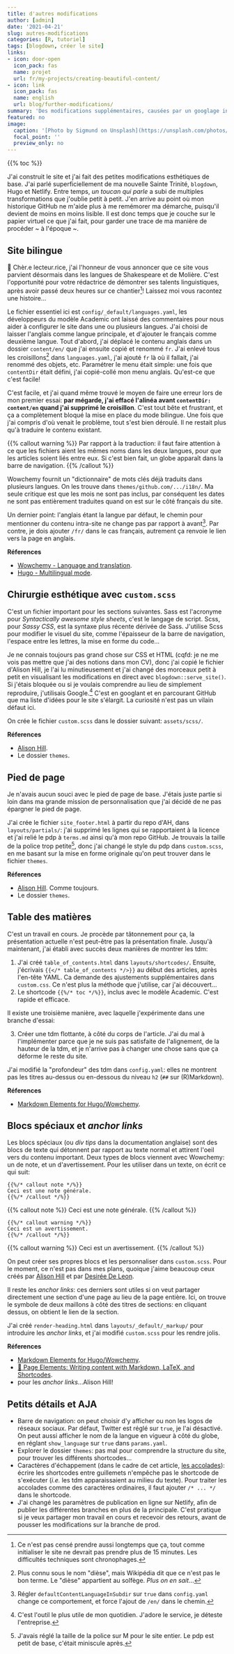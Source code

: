 ```yaml
---
title: d'autres modifications
author: [admin]
date: '2021-04-21'
slug: autres-modifications
categories: [R, tutoriel]
tags: [blogdown, créer le site]
links:
- icon: door-open
  icon_pack: fas
  name: projet
  url: fr/my-projects/creating-beautiful-content/
- icon: link
  icon_pack: fas
  name: english
  url: blog/further-modifications/
summary: 'Des modifications supplémentaires, causées par un googlage incessant et par une vision idéale du site.'
featured: no
image:
  caption: '[Photo by Sigmund on Unsplash](https://unsplash.com/photos/4BSULrfDc7w)'
  focal_point: ''
  preview_only: no
---
```


{{% toc %}}

J'ai construit le site et j'ai fait des petites modifications esthétiques de base. J'ai parlé superficiellement de ma nouvelle Sainte Trinité, `blogdown`, Hugo et Netlify. Entre temps, _un toucan qui parle_ a subi de multiples transformations que j'oublie petit à petit. J'en arrive au point où mon historique GitHub ne m'aide plus à me remémorer ma démarche, puisqu'il devient de moins en moins lisible. Il est donc temps que je couche sur le papier virtuel ce que j'ai fait, pour garder une trace de ma manière de procéder ~ à l'époque ~.

## Site bilingue

:scroll: Chèr.e lecteur.rice, j'ai l'honneur de vous annoncer que ce site vous parvient désormais dans les langues de Shakespeare et de Molière. C'est l'opportunité pour votre rédactrice de démontrer ses talents linguistiques, après avoir passé deux heures sur ce chantier[^1]! Laissez moi vous racontez une histoire...

Le fichier essentiel ici est `config/_default/languages.yaml`, les développeurs du modèle Academic ont laissé des commentaires pour nous aider à configurer le site dans une ou plusieurs langues. J'ai choisi de laisser l'anglais comme langue principale, et d'ajouter le français comme deuxième langue. Tout d'abord, j'ai déplacé le contenu anglais dans un dossier `content/en/` que j'ai ensuite copié et renommé `fr`. J'ai enlevé tous les croisillons[^2] dans `languages.yaml`, j'ai ajouté `fr` là où il fallait, j'ai renommé des objets, etc. Paramétrer le menu était simple: une fois que `contentDir` était défini, j'ai copié-collé mon menu anglais. Qu'est-ce que c'est facile!

C'est facile, et j'ai quand même trouvé le moyen de faire une erreur lors de mon premier essai: **par mégarde, j'ai effacé l'alinéa avant `contentDir: content/en` quand j'ai supprimé le croisillon**. C'est tout bête et frustrant, et ça a complètement bloqué la mise en place du mode bilingue. Une fois que j'ai compris d'où venait le problème, tout s'est bien déroulé. Il ne restait plus qu'à traduire le contenu existant.

{{% callout warning %}}
Par rapport à la traduction: il faut faire attention à ce que les fichiers aient les mêmes noms dans les deux langues, pour que les articles soient liés entre eux. Si c'est bien fait, un globe apparaît dans la barre de navigation.
{{% /callout %}}

Wowchemy fournit un "dictionnaire" de mots clés déjà traduits dans plusieurs langues. On les trouve dans `themes/github.com/.../i18n/`. Ma seule critique est que les mois ne sont pas inclus, par conséquent les dates ne sont pas entièrement traduites quand on est sur le côté français du site.

Un dernier point: l'anglais étant la langue par défaut, le chemin pour mentionner du contenu intra-site ne change pas par rapport à avant[^3]. Par contre, je dois ajouter `/fr/` dans le cas français, autrement ça renvoie le lien vers la page en anglais.

**Réferences**

* [Wowchemy - Language and translation](https://wowchemy.com/docs/guide/language/).
* [Hugo - Multilingual mode](https://gohugo.io/content-management/multilingual/).

[^1]: Ce n'est pas censé prendre aussi longtemps que ça, tout comme initialiser le site ne devrait pas prendre plus de 15 minutes. Les difficultés techniques sont chronophages.
[^2]: Plus connu sous le nom "dièse", mais Wikipédia dit que ce n'est pas le bon terme. Le "dièse" appartient au solfège. _Plus on en sait_...
[^3]: Régler `defaultContentLanguageInSubdir` sur `true` dans `config.yaml` change ce comportement, et force l'ajout de `/en/` dans le chemin.

## Chirurgie esthétique avec `custom.scss`

C'est un fichier important pour les sections suivantes. Sass est l'acronyme pour _Syntactically awesome style sheets_, c'est le langage de script. Scss, pour _Sassy CSS_, est la syntaxe plus récente dérivée de Sass. J'utilise Scss pour modifier le visuel du site, comme l'épaisseur de la barre de navigation, l'espace entre les lettres, la mise en forme du code...

Je ne connais toujours pas grand chose sur CSS et HTML (cqfd: je ne me vois pas mettre que j'ai des notions dans mon CV), donc j'ai copié le fichier d'Alison Hill, je l'ai lu minutieusement et j'ai changé des morceaux petit à petit en visualisant les modifications en direct avec `blogdown::serve_site()`. Si j'étais bloquée ou si je voulais comprendre au lieu de simplement reproduire, j'utilisais Google.[^4] C'est en googlant et en parcourant GitHub que ma liste d'idées pour le site s'élargit. La curiosité n'est pas un vilain défaut ici.

On crée le fichier `custom.scss` dans le dossier suivant: `assets/scss/`.

**Réferences**

* [Alison Hill](https://github.com/rbind/apreshill).
* Le dossier `themes`.

[^4]: C'est l'outil le plus utile de mon quotidien. J'adore le service, je déteste l'entreprise.

## Pied de page

Je n'avais aucun souci avec le pied de page de base. J'étais juste partie si loin dans ma grande mission de personnalisation que j'ai décidé de ne pas épargner le pied de page.

J'ai crée le fichier `site_footer.html` à partir du repo d'AH, dans `layouts/partials/`: j'ai supprimé les lignes qui se rapportaient à la licence et j'ai relié le pdp à `terms.md` ainsi qu'à mon repo GitHub. Je trouvais la taille de la police trop petite[^5], donc j'ai changé le style du pdp dans `custom.scss`, en me basant sur la mise en forme originale qu'on peut trouver dans le fichier `themes`.

**Réferences**

* [Alison Hill](https://github.com/rbind/apreshill). Comme toujours.
* Le dossier `themes`.

[^5]: J'avais réglé la taille de la police sur M pour le site entier. Le pdp est petit de base, c'était miniscule après.

## Table des matières

C'est un travail en cours. Je procède par tâtonnement pour ça, la présentation actuelle n'est peut-être pas la présentation finale. Jusqu'à maintenant, j'ai établi avec succès deux manières de montrer les tdm:

1. J'ai créé `table_of_contents.html` dans `layouts/shortcodes/`. Ensuite, j'écrivais `{{</* table_of_contents */>}}` au début des articles, après l'en-tête YAML. Ca demande des ajustements supplémentaires dans `custom.css`. Ce n'est plus la méthode que j'utilise, car j'ai découvert...
2. Le shortcode `{{%/* toc */%}}`, inclus avec le modèle Academic. C'est rapide et efficace.

Il existe une troisième manière, avec laquelle j'expérimente dans une branche d'essai:

3. Créer une tdm flottante, à côté du corps de l'article. J'ai du mal à l'implémenter parce que je ne suis pas satisfaite de l'alignement, de la hauteur de la tdm, et je n'arrive pas à changer une chose sans que ça déforme le reste du site.

J'ai modifié la "profondeur" des tdm dans `config.yaml`: elles ne montrent pas les titres au-dessus ou en-dessous du niveau `h2` (`##` sur (R)Markdown).

**Réferences**

* [Markdown Elements for Hugo/Wowchemy](https://iphysresearch.github.io/blog/post/writting-markdown/#table-of-contents).

## Blocs spéciaux et _anchor links_

Les blocs spéciaux (ou _div tips_ dans la documentation anglaise) sont des blocs de texte qui détonnent par rapport au texte normal et attirent l'oeil vers du contenu important. Deux types de blocs viennent avec Wowchemy: un de note, et un d'avertissement. Pour les utiliser dans un texte, on écrit ce qui suit:

```
{{%/* callout note */%}}
Ceci est une note générale.
{{%/* /callout */%}}
```
{{% callout note %}}
Ceci est une note générale.
{{% /callout %}}

```
{{%/* callout warning */%}}
Ceci est un avertissement.
{{%/* /callout */%}}
```
{{% callout warning %}}
Ceci est un avertissement.
{{% /callout %}}

On peut créer ses propres blocs et les personnaliser dans `custom.scss`. Pour le moment, ce n'est pas dans mes plans, quoique j'aime beaucoup ceux créés par [Alison Hill](https://alison.rbind.io/) et par [Desirée De Leon](http://desiree.rbind.io/post/2019/making-tip-boxes-with-bookdown-and-rmarkdown/).

Il reste les _anchor links_: ces derniers sont utiles si on veut partager directement une section d'une page au lieu de la page entière. Ici, on trouve le symbole de deux maillons à côté des titres de sections: en cliquant dessus, on obtient le lien de la section.

J'ai créé `render-heading.html` dans `layouts/_default/_markup/` pour introduire les _anchor links_, et j'ai modifié `custom.scss` pour les rendre jolis.

**Réferences**

* [Markdown Elements for Hugo/Wowchemy](https://iphysresearch.github.io/blog/post/writting-markdown/#callouts).
* [📸 Page Elements: Writing content with Markdown, LaTeX, and Shortcodes](https://wowchemy.com/docs/content/writing-markdown-latex/).
* pour les _anchor links_...Alison Hill!

## Petits détails et AJA

* Barre de navigation: on peut choisir d'y afficher ou non les logos de réseaux sociaux. Par défaut, Twitter est réglé sur `true`, je l'ai désactivé. On peut aussi afficher le nom de la langue en vigueur à côté du globe, en réglant `show_language` sur `true` dans `params.yaml`.
* Explorer le dossier `themes`: pas mal pour comprendre la structure du site, pour trouver les différents shortcodes...
* Caractères d'échappement (dans le cadre de cet article, [les accolades](https://github.com/gohugoio/hugoDocs/blob/master/content/en/content-management/shortcodes.md)): écrire les shortcodes entre guillemets n'empêche pas le shortcode de s'exécuter (_i.e._ les tdm apparaissaient au milieu du texte). Pour traiter les accolades comme des caractères ordinaires, il faut ajouter `/* ... */` dans le shortcode.
* J'ai changé les paramètres de publication en ligne sur Netlify, afin de publier les différentes branches en plus de la principale. C'est pratique si je veux partager mon travail en cours et recevoir des retours, avant de pousser les modifications sur la branche de prod.
